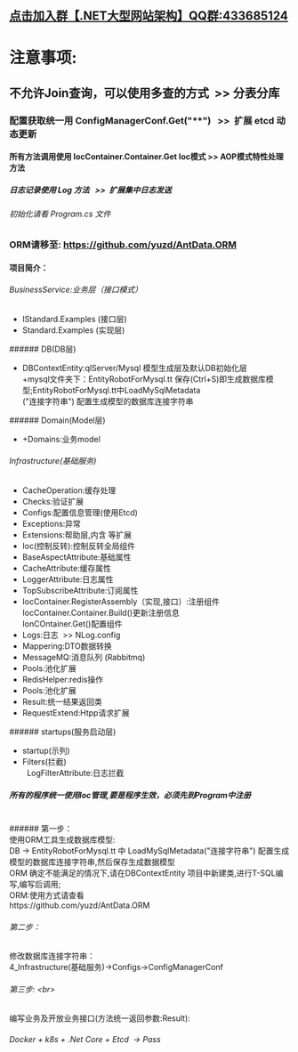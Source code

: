  ## <p><a href="http://shang.qq.com/wpa/qunwpa?idkey=d1df0014a95f198b397bebba8c2c6b30012fe8aae39dfc58b37637a6a67e439d">点击加入群【.NET大型网站架构】QQ群:433685124</a></p>


# 注意事项:
## 不允许Join查询，可以使用多查的方式  >> 分表分库
### 配置获取统一用 ConfigManagerConf.Get("**")    >>  扩展 etcd 动态更新
#### 所有方法调用使用 IocContainer.Container.Get<??> Ioc模式  >> AOP模式特性处理方法
##### 日志记录使用 Log 方法   >>  扩展集中日志发送 
###### 初始化请看 Program.cs 文件

### ORM请移至: https://github.com/yuzd/AntData.ORM 

#### 项目简介： <br/>
###### BusinessService:业务层（接口模式）
<ul>
	<li>IStandard.Examples (接口层)</li>
	<li>Standard.Examples  (实现层)</li>
</ul>
###### DB(DB层)
<ul>
	<li>DBContextEntity:qlServer/Mysql 模型生成层及默认DB初始化层
	<br/> +mysql文件夹下：EntityRobotForMysql.tt 保存(Ctrl+S)即生成数据库模型;EntityRobotForMysql.tt中LoadMySqlMetadata <br/> 
("连接字符串") 配置生成模型的数据库连接字符串 	
	</li>
</ul>
###### Domain(Model层) 
<ul>
	<li>+Domains:业务model</li>
</ul>

###### Infrastructure(基础服务) 
<ul>
	<li>CacheOperation:缓存处理</li>
	<li>Checks:验证扩展</li>
	<li>Configs:配置信息管理(使用Etcd)</li>
	<li>Exceptions:异常</li>
	<li>Extensions:帮助层,内含<Json/HttpRequest/GUID/时间> 等扩展</li>
	<li>Ioc(控制反转):控制反转全局组件</li>
	<li>BaseAspectAttribute:基础属性</li>
	<li>CacheAttribute:缓存属性 </li>
	<li>LoggerAttribute:日志属性</li>
	<li>TopSubscribeAttribute:订阅属性</li>
	<li>IocContainer.RegisterAssembly（实现,接口）:注册组件 <br/>IocContainer.Container.Build()更新注册信息 <br/>IonCOntainer.Get<T>()配置组件</li>
	<li>Logs:日志  >>  NLog.config</li>
	<li>Mappering:DTO数据转换</li>
	<li>MessageMQ:消息队列 (Rabbitmq)</li>
	<li>Pools:池化扩展</li>
	<li>RedisHelper:redis操作</li>
	<li>Pools:池化扩展</li>
	<li>Result:统一结果返回类</li>
	<li>RequestExtend:Htpp请求扩展</li>
</ul>
###### startups(服务启动层)
<ul>
	<li>startup(示列)</li>
	<li>Filters(拦截)<br/>
	    LogFilterAttribute:日志拦截
	</li>
</ul>

##### 所有的程序统一使用Ioc管理,要是程序生效，必须先到Program中注册
<br/>
###### 第一步：<br/> 
使用ORM工具生成数据库模型:  <br/>
     DB -> EntityRobotForMysql.tt 中 LoadMySqlMetadata("连接字符串") 配置生成模型的数据库连接字符串,然后保存生成数据模型 <br/>
ORM 确定不能满足的情况下,请在DBContextEntity 项目中新建类,进行T-SQL编写,编写后调用;  <br/> 
ORM:使用方式请查看 <br/>
https://github.com/yuzd/AntData.ORM <br/>

###### 第二步：<br/>
修改数据库连接字符串：<br/>
    4_Infrastructure(基础服务)->Configs->ConfigManagerConf <br/>

###### 第三步:  \<br>
编写业务及开放业务接口(方法统一返回参数:Result): <br/>

###### Docker + k8s + .Net Core + Etcd  -> Pass
